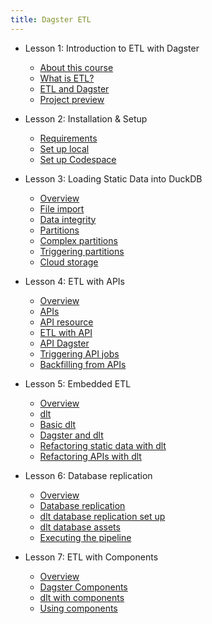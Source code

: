 ```yaml
---
title: Dagster ETL
---
```


- Lesson 1: Introduction to ETL with Dagster
  - [About this course](/dagster-etl/lesson-1/0-about-this-course)
  - [What is ETL?](/dagster-etl/lesson-1/1-what-is-etl)
  - [ETL and Dagster](/dagster-etl/lesson-1/2-etl-and-dagster)
  - [Project preview](/dagster-etl/lesson-1/3-project-preview)

- Lesson 2: Installation & Setup
  - [Requirements](/dagster-etl/lesson-2/0-requirements)
  - [Set up local](/dagster-etl/lesson-2/1-set-up-local)
  - [Set up Codespace](/dagster-etl/lesson-2/2-set-up-codespace)

- Lesson 3: Loading Static Data into DuckDB
  - [Overview](/dagster-etl/lesson-3/0-overview)
  - [File import](/dagster-etl/lesson-3/1-file-import)
  - [Data integrity](/dagster-etl/lesson-3/2-data-integrity)
  - [Partitions](/dagster-etl/lesson-3/3-partitions)
  - [Complex partitions](/dagster-etl/lesson-3/4-complex-partitions)
  - [Triggering partitions](/dagster-etl/lesson-3/5-triggering-partitions)
  - [Cloud storage](/dagster-etl/lesson-3/6-cloud-storage)

- Lesson 4: ETL with APIs
  - [Overview](/dagster-etl/lesson-4/0-overview)
  - [APIs](/dagster-etl/lesson-4/1-apis)
  - [API resource](/dagster-etl/lesson-4/2-api-resource)
  - [ETL with API](/dagster-etl/lesson-4/3-etl-with-api)
  - [API Dagster](/dagster-etl/lesson-4/4-api-dagster-assets)
  - [Triggering API jobs](/dagster-etl/lesson-4/5-triggering-api-jobs)
  - [Backfilling from APIs](/dagster-etl/lesson-4/6-backfilling-from-apis)

- Lesson 5: Embedded ETL
  - [Overview](/dagster-etl/lesson-5/0-overview)
  - [dlt](/dagster-etl/lesson-5/1-dlt)
  - [Basic dlt](/dagster-etl/lesson-5/2-basic-dlt)
  - [Dagster and dlt](/dagster-etl/lesson-5/3-dagster-and-dlt)
  - [Refactoring static data with dlt](/dagster-etl/lesson-5/4-refactoring-static-data-with-dlt)
  - [Refactoring APIs with dlt](/dagster-etl/lesson-5/5-refactoring-apis-with-dlt)

- Lesson 6: Database replication
  - [Overview](/dagster-etl/lesson-6/0-overview)
  - [Database replication](/dagster-etl/lesson-6/1-database-replication)
  - [dlt database replication set up](/dagster-etl/lesson-6/2-dlt-database-replication-set-up)
  - [dlt database assets](/dagster-etl/lesson-6/3-dlt-database-assets)
  - [Executing the pipeline](/dagster-etl/lesson-6/4-executing-the-pipeline)

- Lesson 7: ETL with Components
  - [Overview](/dagster-etl/lesson-7/0-overview)
  - [Dagster Components](/dagster-etl/lesson-7/1-dagster-components)
  - [dlt with components](/dagster-etl/lesson-7/2-dlt-with-components)
  - [Using components](/dagster-etl/lesson-7/3-using-components)
